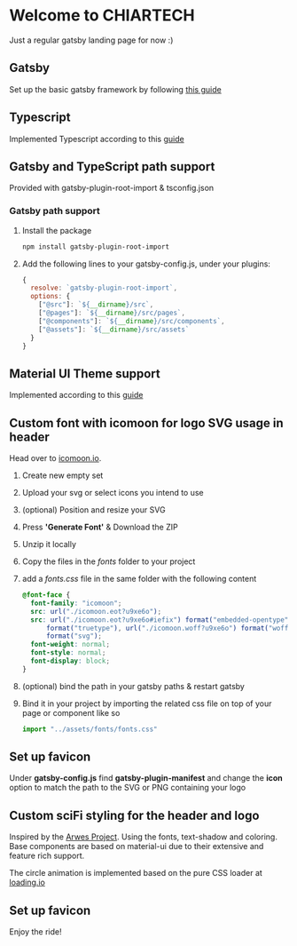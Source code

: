 # Welcome to CHIARTECH

Just a regular gatsby landing page for now :)

## Gatsby

Set up the basic gatsby framework by following [this guide](https://www.gatsbyjs.org/docs/quick-start/)

## Typescript

Implemented Typescript according to this [guide](https://medium.com/@whoisryosuke/adding-typescript-to-gatsby-c4a8cdcb0e7e)

## Gatsby and TypeScript path support

Provided with gatsby-plugin-root-import & tsconfig.json

### Gatsby path support

1. Install the package

   ```bash
   npm install gatsby-plugin-root-import
   ```

1. Add the following lines to your gatsby-config.js, under your plugins:

   ```javascript
   {
     resolve: `gatsby-plugin-root-import`,
     options: {
       ["@src"]: `${__dirname}/src`,
       ["@pages"]: `${__dirname}/src/pages`,
       ["@components"]: `${__dirname}/src/components`,
       ["@assets"]: `${__dirname}/src/assets`
     }
   }
   ```

## Material UI Theme support

Implemented according to this [guide](https://www.gatsbyjs.org/packages/gatsby-theme-material-ui/?=material)

## Custom font with icomoon for logo SVG usage in header

Head over to [icomoon.io](https://icomoon.io/app/#/select).

1. Create new empty set
1. Upload your svg or select icons you intend to use
1. (optional) Position and resize your SVG
1. Press **'Generate Font'** & Download the ZIP
1. Unzip it locally
1. Copy the files in the _fonts_ folder to your project
1. add a _fonts.css_ file in the same folder with the following content

   ```css
   @font-face {
     font-family: "icomoon";
     src: url("./icomoon.eot?u9xe6o");
     src: url("./icomoon.eot?u9xe6o#iefix") format("embedded-opentype"), url("./icomoon.ttf?u9xe6o")
         format("truetype"), url("./icomoon.woff?u9xe6o") format("woff"), url("./icomoon.svg?u9xe6o#icomoon")
         format("svg");
     font-weight: normal;
     font-style: normal;
     font-display: block;
   }
   ```

1. (optional) bind the path in your gatsby paths & restart gatsby
1. Bind it in your project by importing the related css file on top of your page or component like so

   ```javascript
   import "../assets/fonts/fonts.css"
   ```

## Set up favicon

Under **gatsby-config.js** find **gatsby-plugin-manifest** and change the **icon** option to match the path to the SVG or PNG containing your logo

## Custom sciFi styling for the header and logo

Inspired by the [Arwes Project](https://arwes.dev/docs). Using the fonts, text-shadow and coloring.
Base components are based on material-ui due to their extensive and feature rich support.

The circle animation is implemented based on the pure CSS loader at [loading.io](https://loading.io/css/)

## Set up favicon

Enjoy the ride!

